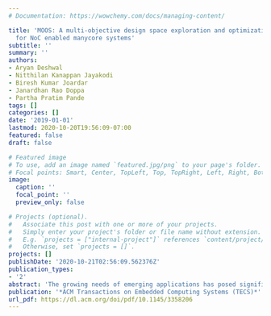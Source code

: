```yaml
---
# Documentation: https://wowchemy.com/docs/managing-content/

title: 'MOOS: A multi-objective design space exploration and optimization framework
  for NoC enabled manycore systems'
subtitle: ''
summary: ''
authors:
- Aryan Deshwal
- Nitthilan Kanappan Jayakodi
- Biresh Kumar Joardar
- Janardhan Rao Doppa
- Partha Pratim Pande
tags: []
categories: []
date: '2019-01-01'
lastmod: 2020-10-20T19:56:09-07:00
featured: false
draft: false

# Featured image
# To use, add an image named `featured.jpg/png` to your page's folder.
# Focal points: Smart, Center, TopLeft, Top, TopRight, Left, Right, BottomLeft, Bottom, BottomRight.
image:
  caption: ''
  focal_point: ''
  preview_only: false

# Projects (optional).
#   Associate this post with one or more of your projects.
#   Simply enter your project's folder or file name without extension.
#   E.g. `projects = ["internal-project"]` references `content/project/deep-learning/index.md`.
#   Otherwise, set `projects = []`.
projects: []
publishDate: '2020-10-21T02:56:09.562376Z'
publication_types:
- '2'
abstract: 'The growing needs of emerging applications has posed significant challenges for the design of optimized manycore systems. Network-on-Chip (NoC) enables the integration of a large number of processing elements (PEs) in a single die. To design optimized manycore systems, we need to establish suitable trade-offs among multiple objectives including power, performance, and thermal. Therefore, we consider multi-objective design space exploration (MO-DSE) problems arising in the design of NoC-enabled manycore systems: placement of PEs and communication links to optimize two or more objectives (e.g., latency, energy, and throughput). Existing algorithms to solve MO-DSE problems suffer from scalability and accuracy challenges as size of the design space and the number of objectives grow. In this paper, we propose a novel framework referred as Multi-Objective Optimistic Search (MOOS) that performs adaptive design space exploration using a data-driven model to improve the speed and accuracy of multi-objective design optimization process. We apply MOOS to design both 3D heterogeneous and homogeneous manycore systems using Rodinia, PARSEC, and SPLASH2 benchmark suites. We demonstrate that MOOS improves the speed of finding solutions compared to state-of-the-art methods by up to 13X while uncovering designs that are up to 20% better in terms of NoC. The optimized 3D manycore systems improve the EDP up to 38% when compared to 3D mesh-based designs optimized for the placement of PEs.'
publication: '*ACM Transactions on Embedded Computing Systems (TECS)*'
url_pdf: https://dl.acm.org/doi/pdf/10.1145/3358206
---
```

